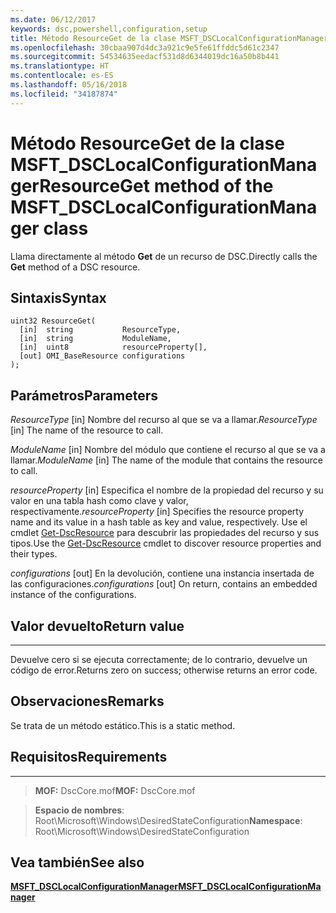 ```yaml
---
ms.date: 06/12/2017
keywords: dsc,powershell,configuration,setup
title: Método ResourceGet de la clase MSFT_DSCLocalConfigurationManager
ms.openlocfilehash: 30cbaa907d4dc3a921c9e5fe61ffddc5d61c2347
ms.sourcegitcommit: 54534635eedacf531d8d6344019dc16a50b8b441
ms.translationtype: HT
ms.contentlocale: es-ES
ms.lasthandoff: 05/16/2018
ms.locfileid: "34187874"
---
```

# <a name="resourceget-method-of-the-msftdsclocalconfigurationmanager-class"></a><span data-ttu-id="7f8d6-103">Método ResourceGet de la clase MSFT_DSCLocalConfigurationManager</span><span class="sxs-lookup"><span data-stu-id="7f8d6-103">ResourceGet method of the MSFT_DSCLocalConfigurationManager class</span></span>

<span data-ttu-id="7f8d6-104">Llama directamente al método **Get** de un recurso de DSC.</span><span class="sxs-lookup"><span data-stu-id="7f8d6-104">Directly calls the **Get** method of a DSC resource.</span></span>

<a name="syntax"></a><span data-ttu-id="7f8d6-105">Sintaxis</span><span class="sxs-lookup"><span data-stu-id="7f8d6-105">Syntax</span></span>
------

```mof
uint32 ResourceGet(
  [in]  string           ResourceType,
  [in]  string           ModuleName,
  [in]  uint8            resourceProperty[],
  [out] OMI_BaseResource configurations
);
```

<a name="parameters"></a><span data-ttu-id="7f8d6-106">Parámetros</span><span class="sxs-lookup"><span data-stu-id="7f8d6-106">Parameters</span></span>
----------

<span data-ttu-id="7f8d6-107">*ResourceType* \[in\] Nombre del recurso al que se va a llamar.</span><span class="sxs-lookup"><span data-stu-id="7f8d6-107">*ResourceType* \[in\] The name of the resource to call.</span></span>

<span data-ttu-id="7f8d6-108">*ModuleName* \[in\] Nombre del módulo que contiene el recurso al que se va a llamar.</span><span class="sxs-lookup"><span data-stu-id="7f8d6-108">*ModuleName* \[in\] The name of the module that contains the resource to call.</span></span>

<span data-ttu-id="7f8d6-109">*resourceProperty* \[in\] Especifica el nombre de la propiedad del recurso y su valor en una tabla hash como clave y valor, respectivamente.</span><span class="sxs-lookup"><span data-stu-id="7f8d6-109">*resourceProperty* \[in\] Specifies the resource property name and its value in a hash table as key and value, respectively.</span></span> <span data-ttu-id="7f8d6-110">Use el cmdlet [Get-DscResource](https://technet.microsoft.com/library/dn521625.aspx) para descubrir las propiedades del recurso y sus tipos.</span><span class="sxs-lookup"><span data-stu-id="7f8d6-110">Use the [Get-DscResource](https://technet.microsoft.com/library/dn521625.aspx) cmdlet to discover resource properties and their types.</span></span>

<span data-ttu-id="7f8d6-111">*configurations* \[out\] En la devolución, contiene una instancia insertada de las configuraciones.</span><span class="sxs-lookup"><span data-stu-id="7f8d6-111">*configurations* \[out\] On return, contains an embedded instance of the configurations.</span></span>

## <a name="return-value"></a><span data-ttu-id="7f8d6-112">Valor devuelto</span><span class="sxs-lookup"><span data-stu-id="7f8d6-112">Return value</span></span>
------------

<span data-ttu-id="7f8d6-113">Devuelve cero si se ejecuta correctamente; de lo contrario, devuelve un código de error.</span><span class="sxs-lookup"><span data-stu-id="7f8d6-113">Returns zero on success; otherwise returns an error code.</span></span>

## <a name="remarks"></a><span data-ttu-id="7f8d6-114">Observaciones</span><span class="sxs-lookup"><span data-stu-id="7f8d6-114">Remarks</span></span>

<span data-ttu-id="7f8d6-115">Se trata de un método estático.</span><span class="sxs-lookup"><span data-stu-id="7f8d6-115">This is a static method.</span></span>

## <a name="requirements"></a><span data-ttu-id="7f8d6-116">Requisitos</span><span class="sxs-lookup"><span data-stu-id="7f8d6-116">Requirements</span></span>
------------
><span data-ttu-id="7f8d6-117">**MOF:** DscCore.mof</span><span class="sxs-lookup"><span data-stu-id="7f8d6-117">**MOF:** DscCore.mof</span></span>

><span data-ttu-id="7f8d6-118">**Espacio de nombres**: Root\Microsoft\Windows\DesiredStateConfiguration</span><span class="sxs-lookup"><span data-stu-id="7f8d6-118">**Namespace**: Root\Microsoft\Windows\DesiredStateConfiguration</span></span>


## <a name="see-also"></a><span data-ttu-id="7f8d6-119">Vea también</span><span class="sxs-lookup"><span data-stu-id="7f8d6-119">See also</span></span>


[<span data-ttu-id="7f8d6-120">**MSFT_DSCLocalConfigurationManager**</span><span class="sxs-lookup"><span data-stu-id="7f8d6-120">**MSFT_DSCLocalConfigurationManager**</span></span>](msft-dsclocalconfigurationmanager.md)